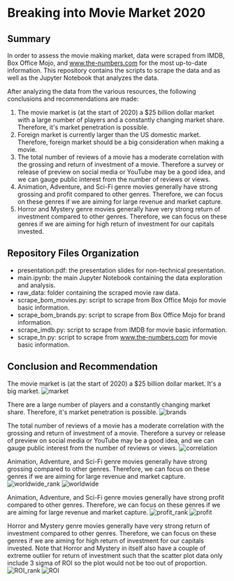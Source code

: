 # Breaking into Movie Market 2020
## Summary
In order to assess the movie making market, data were scraped from IMDB, Box Office Mojo, and www.the-numbers.com for the most up-to-date information. This repository contains the scripts to scrape the data and as well as the Jupyter Notebook that analyzes the data.

After analyzing the data from the various resources, the following conclusions and recommendations are made:
1. The movie market is (at the start of 2020) a $25 billion dollar market with a large number of players and a constantly changing market share. Therefore, it's market penetration is possible.
2. Foreign market is currently larger than the US domestic market. Therefore, foreign market should be a big consideration when making a movie.
3. The total number of reviews of a movie has a moderate correlation with the grossing and return of investment of a movie. Therefore a survey or release of preview on social media or YouTube may be a good idea, and we can gauge public interest from the number of reviews or views.
4. Animation, Adventure, and Sci-Fi genre movies generally have strong grossing and profit compared to other genres. Therefore, we can focus on these genres if we are aiming for large revenue and market capture.
5. Horror and Mystery genre movies generally have very strong return of investment compared to other genres. Therefore, we can focus on these genres if we are aiming for high return of investment for our capitals invested.
## Repository Files Organization
- presentation.pdf: the presentation slides for non-technical presentation.
- main.ipynb: the main Jupyter Notebook containing the data exploration and analysis.
- raw_data: folder containing the scraped movie raw data.
- scrape_bom_movies.py: script to scrape from Box Office Mojo for movie basic information.
- scrape_bom_brands.py: script to scrape from Box Office Mojo for brand information.
- scrape_imdb.py: script to scrape from IMDB for movie basic information.
- scrape_tn.py: script to scrape from www.the-numbers.com for movie basic information.
## Conclusion and Recommendation
The movie market is (at the start of 2020) a $25 billion dollar market. It's a big market.
![market](./images/market.PNG)

There are a large number of players and a constantly changing market share. Therefore, it's market penetration is possible.
![brands](./images/brands.PNG)

The total number of reviews of a movie has a moderate correlation with the grossing and return of investment of a movie. Therefore a survey or release of preview on social media or YouTube may be a good idea, and we can gauge public interest from the number of reviews or views.
![correlation](./images/correlation.PNG)

Animation, Adventure, and Sci-Fi genre movies generally have strong grossing compared to other genres. Therefore, we can focus on these genres if we are aiming for large revenue and market capture.
![worldwide_rank](./images/worldwide_rank.PNG)
![worldwide](./images/worldwide.PNG)

Animation, Adventure, and Sci-Fi genre movies generally have strong profit compared to other genres. Therefore, we can focus on these genres if we are aiming for large revenue and market capture.
![profit_rank](./images/profit_rank.PNG)
![profit](./images/profit.PNG)

Horror and Mystery genre movies generally have very strong return of investment compared to other genres. Therefore, we can focus on these genres if we are aiming for high return of investment for our capitals invested. Note that Horror and Mystery in itself also have a couple of extreme outlier for return of investment such that the scatter plot data only include 3 sigma of ROI so the plot would not be too out of proportion.
![ROI_rank](./images/ROI_rank.PNG)
![ROI](./images/ROI.PNG)


